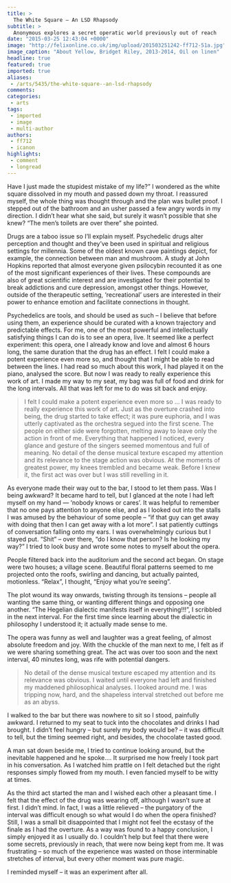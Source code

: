```yaml
---
title: >
  The White Square — An LSD Rhapsody
subtitle: >
  Anonymous explores a secret operatic world previously out of reach
date: "2015-03-25 12:43:04 +0000"
image: "http://felixonline.co.uk/img/upload/201503251242-ff712-51a.jpg"
image_caption: "About Yellow, Bridget Riley, 2013-2014, Oil on linen"
headline: true
featured: true
imported: true
aliases:
 - /arts/5435/the-white-square--an-lsd-rhapsody
comments:
categories:
 - arts
tags:
 - imported
 - image
 - multi-author
authors:
 - ff712
 - icanon
highlights:
 - comment
 - longread
---
```


Have I just made the stupidest mistake of my life?” I wondered as the white square dissolved in my mouth and passed down my throat. I reassured myself, the whole thing was thought through and the plan was bullet proof. I stepped out of the bathroom and an usher passed a few angry words in my direction. I didn’t hear what she said, but surely it wasn’t possible that she knew? “The men’s toilets are over there” she pointed.

Drugs are a taboo issue so I’ll explain myself. Psychedelic drugs alter perception and thought and they’ve been used in spiritual and religious settings for millennia. Some of the oldest known cave paintings depict, for example, the connection between man and mushroom. A study at John Hopkins reported that almost everyone given psilocybin recounted it as one of the most significant experiences of their lives. These compounds are also of great scientific interest and are investigated for their potential to break addictions and cure depression, amongst other things. However, outside of the therapeutic setting, ‘recreational’ users are interested in their power to enhance emotion and facilitate connections in thought.

Psychedelics are tools, and should be used as such – I believe that before using them, an experience should be curated with a known trajectory and predictable effects. For me, one of the most powerful and intellectually satisfying things I can do is to see an opera, live. It seemed like a perfect experiment: this opera, one I already know and love and almost 6 hours long, the same duration that the drug has an effect. I felt I could make a potent experience even more so, and thought that I might be able to read between the lines. I had read so much about this work, I had played it on the piano, analysed the score. But now I was ready to really experience this work of art. I made my way to my seat, my bag was full of food and drink for the long intervals. All that was left for me to do was sit back and enjoy.
> I felt I could make a potent experience even more so ... I was ready to really experience this work of art.
Just as the overture crashed into being, the drug started to take effect; it was pure euphoria, and I was utterly captivated as the orchestra segued into the first scene. The people on either side were forgotten, melting away to leave only the action in front of me. Everything that happened I noticed, every glance and gesture of the singers seemed momentous and full of meaning. No detail of the dense musical texture escaped my attention and its relevance to the stage action was obvious. At the moments of greatest power, my knees trembled and became weak. Before I knew it, the first act was over but I was still revelling in it.

As everyone made their way out to the bar, I stood to let them pass. Was I being awkward? It became hard to tell, but I glanced at the note I had left myself on my hand — ‘nobody knows or cares’. It was helpful to remember that no one pays attention to anyone else, and as I looked out into the stalls I was amused by the behaviour of some people – “if that guy can get away with doing that then I can get away with a lot more”. I sat patiently cuttings of conversation falling onto my ears. I was overwhelmingly curious but I stayed put. “Shit” – over there, “do I know that person? Is he looking my way?” I tried to look busy and wrote some notes to myself about the opera.

People filtered back into the auditorium and the second act began. On stage were two houses; a village scene. Beautiful floral patterns seemed to me projected onto the roofs, swirling and dancing, but actually painted, motionless. “Relax”, I thought, “Enjoy what you’re seeing”.

The plot wound its way onwards, twisting through its tensions – people all wanting the same thing, or wanting different things and opposing one another. “The Hegelian dialectic manifests itself in everything!!!”, I scribbled in the next interval. For the first time since learning about the dialectic in philosophy I understood it; it actually made sense to me.

The opera was funny as well and laughter was a great feeling, of almost absolute freedom and joy. With the chuckle of the man next to me, I felt as if we were sharing something great. The act was over too soon and the next interval, 40 minutes long, was rife with potential dangers.
> No detail of the dense musical texture escaped my attention and its relevance was obvious.
I waited until everyone had left and finished my maddened philosophical analyses. I looked around me. I was tripping now, hard, and the shapeless interval stretched out before me as an abyss.

I walked to the bar but there was nowhere to sit so I stood, painfully awkward. I returned to my seat to tuck into the chocolates and drinks I had brought. I didn’t feel hungry – but surely my body would be? – it was difficult to tell, but the timing seemed right, and besides, the chocolate tasted good.

A man sat down beside me, I tried to continue looking around, but the inevitable happened and he spoke…. It surprised me how freely I took part in his conversation. As I watched him prattle on I felt detached but the right responses simply flowed from my mouth. I even fancied myself to be witty at times.

As the third act started the man and I wished each other a pleasant time. I felt that the effect of the drug was wearing off, although I wasn’t sure at first. I didn’t mind. In fact, I was a little relieved – the purgatory of the interval was difficult enough so what would I do when the opera finished? Still, I was a small bit disappointed that I might not feel the ecstasy of the finale as I had the overture. As a way was found to a happy conclusion, I simply enjoyed it as I usually do. I couldn’t help but feel that there were some secrets, previously in reach, that were now being kept from me. It was frustrating – so much of the experience was wasted on those interminable stretches of interval, but every other moment was pure magic.

I reminded myself – it was an experiment after all.
